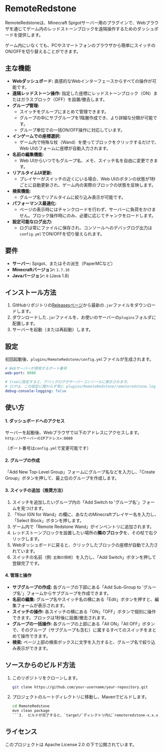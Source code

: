 # RemoteRedstone

RemoteRedstoneは、Minecraft Spigotサーバー用のプラグインで、Webブラウザを通じてゲーム内のレッドストーンブロックを遠隔操作するためのダッシュボードを提供します。

ゲーム内にいなくても、PCやスマートフォンのブラウザから簡単にスイッチのON/OFFを切り替えることができます。

## 主な機能

*   **Webダッシュボード:** 直感的なWebインターフェースからすべての操作が可能です。
*   **遠隔レッドストーン操作:** 指定した座標にレッドストーンブロック（ON）またはガラスブロック（OFF）を設置/撤去します。
*   **グループ管理:**
    *   スイッチをグループにまとめて管理できます。
    *   グループの中にサブグループを1階層作成でき、より詳細な分類が可能です。
    *   グループ単位での一括ON/OFF操作に対応しています。
*   **インゲームでの座標選択:**
    *   ゲーム内で特殊な杖（Wand）を使ってブロックをクリックするだけで、Web UIのフォームに座標が自動入力されます。
*   **名前の編集機能:**
    *   Web UIからいつでもグループ名、メモ、スイッチ名を自由に変更できます。
*   **リアルタイムUI更新:**
    *   プレイヤーがスイッチの近くにいる場合、Web UIのボタンの状態が1秒ごとに自動更新され、ゲーム内の実際のブロックの状態を反映します。
*   **検索機能:**
    *   グループ名でリアルタイムに絞り込み表示が可能です。
*   **パフォーマンス最適化:**
    *   ページの表示時にはチャンクロードを行わず、サーバーに負荷をかけません。ブロック操作時にのみ、必要に応じてチャンクをロードします。
*   **設定可能なログ出力:**
    *   ログは常にファイルに保存され、コンソールへのデバッグログ出力は`config.yml`でON/OFFを切り替えられます。

## 要件

*   **サーバー:** Spigot、またはその派生（PaperMCなど）
*   **Minecraftバージョン:** `1.7.10`
*   **Javaバージョン:** `8` (Java 1.8)

## インストール方法

1.  GitHubリポジトリの[Releasesページ](https://github.com/ayuruka/RemoteRedStone/releases)から最新の`.jar`ファイルをダウンロードします。
2.  ダウンロードした`.jar`ファイルを、お使いのサーバーの`plugins`フォルダに配置します。
3.  サーバーを起動（または再起動）します。

## 設定

初回起動後、`plugins/RemoteRedstone/config.yml`ファイルが生成されます。

```yaml
# Webサーバーが使用するポート番号
web-port: 8080

# trueに設定すると、デバッグログがサーバーコンソールに表示されます。
# ログは、この設定に関わらず常に plugins/RemoteRedstone/remoteredstone.log ファイルに保存されます。
debug-console-logging: false
```

## 使い方

#### 1. ダッシュボードへのアクセス

サーバーを起動後、Webブラウザで以下のアドレスにアクセスします。
`http://<サーバーのIPアドレス>:8080`

（ポート番号は`config.yml`で変更可能です）

#### 2. グループの作成

「Add New Top-Level Group」フォームにグループ名などを入力し、「Create Group」ボタンを押して、最上位のグループを作成します。

#### 3. スイッチの追加（推奨方法）

1.  スイッチを追加したいグループ内の「Add Switch to 'グループ名'」フォームを見つけます。
2.  「Your IGN for Wand」の欄に、あなたのMinecraftプレイヤー名を入力し、「Select Block」ボタンを押します。
3.  ゲーム内で「Remote Redstone Wand」がインベントリに追加されます。
4.  レッドストーンブロックを設置したい場所の**隣のブロック**を、その杖で右クリックします。
5.  Webダッシュボードに戻ると、クリックしたブロックの座標が自動で入力されています。
6.  スイッチの名前（例: `玄関の照明`）を入力し、「Add Switch」ボタンを押して登録完了です。

#### 4. 管理と操作

*   **サブグループの作成:** 各グループの下部にある「Add Sub-Group to 'グループ名'」フォームからサブグループを作成できます。
*   **名前の編集:** グループ名やスイッチ名の横にある「Edit」ボタンを押すと、編集フォームが表示されます。
*   **スイッチの操作:** 各スイッチの横にある「ON」「OFF」ボタンで個別に操作できます。ブロックは1秒後に設置/撤去されます。
*   **グループの一括操作:** 各グループの上部にある「All ON」「All OFF」ボタンで、そのグループ（サブグループも含む）に属するすべてのスイッチをまとめて操作できます。
*   **検索:** ページ上部の検索ボックスに文字を入力すると、グループ名で絞り込み表示ができます。

## ソースからのビルド方法

1.  このリポジトリをクローンします。
    ```sh
    git clone https://github.com/your-username/your-repository.git
    ```
2.  プロジェクトのルートディレクトリに移動し、Mavenでビルドします。
    ```sh
    cd RemoteRedstone
    mvn clean package
    ```3.  ビルドが完了すると、`target/`ディレクトリ内に`remoteredstone-x.x.x.jar`という名前のファイルが生成されます。

## ライセンス

このプロジェクトは Apache License 2.0 の下で公開されています。
